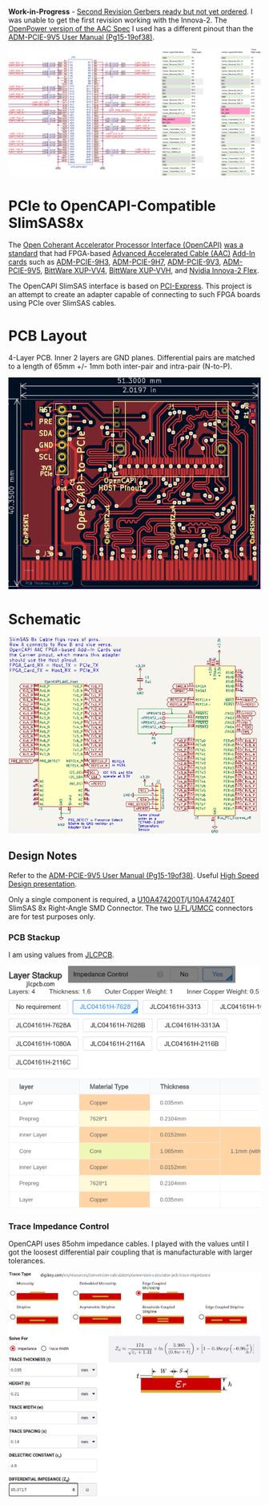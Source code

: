 **Work-in-Progress** - [Second Revision Gerbers ready but not yet ordered](https://github.com/mwrnd/OpenCAPI-to-PCIe/releases/tag/v0.2-alpha). I was unable to get the first revision working with the Innova-2. The [OpenPower version of the AAC Spec](https://files.openpower.foundation/s/xSQPe6ypoakKQdq/download/25Gbps-spec-20171108.pdf) I used has a different pinout than the [ADM-PCIE-9V5 User Manual (Pg15-19of38)](https://www.alpha-data.com/xml/user_manuals/adm-pcie-9v5%20user%20manual_v1_4.pdf).

![OpenCAPI Error](img/OpenCAPI_Error.png)




# PCIe to OpenCAPI-Compatible SlimSAS8x

The [Open Coherant Accelerator Processor Interface (OpenCAPI)](https://opencapi.org/wp-content/uploads/2022/07/OpenCAPI-Overview.pdf) [was a standard](https://opencapi.org/2022/08/09/cxl-consortium-and-opencapi-consortium-sign-letter-of-intent-to-transfer-opencapi-specifications-to-cxl/) that had FPGA-based [Advanced Accelerated Cable (AAC)](https://files.openpower.foundation/s/xSQPe6ypoakKQdq/download/25Gbps-spec-20171108.pdf) [Add-In cards](https://opencapi.org/wp-content/uploads/2018/12/OpenCAPI-Tech-SC18-Exhibitor-Forum.pdf) such as [ADM-PCIE-9H3](https://www.alpha-data.com/product/adm-pcie-9h3/), [ADM-PCIE-9H7](https://www.alpha-data.com/alpha-data-release-adm-pcie-9h7-data-center-board-with-xilinx-virtex-ultrascale-hbm-fpga/), [ADM-PCIE-9V3](https://www.alpha-data.com/product/adm-pcie-9v3/), [ADM-PCIE-9V5](https://www.alpha-data.com/product/adm-pcie-9v5/), [BittWare XUP-VV4](https://www.bittware.com/fpga/xup-vv4/), [BittWare XUP-VVH](https://www.bittware.com/fpga/xup-vvh/), and [Nvidia Innova-2 Flex](https://www.nvidia.com/en-us/networking/ethernet/innova-2-flex/).

The OpenCAPI SlimSAS interface is based on [PCI-Express](https://en.wikipedia.org/wiki/PCI_Express). This project is an attempt to create an adapter capable of connecting to such FPGA boards using PCIe over SlimSAS cables.




# PCB Layout

4-Layer PCB. Inner 2 layers are GND planes. Differential pairs are matched to a length of 65mm +/- 1mm both inter-pair and intra-pair (N-to-P).

![OpenCAPI to PCIe x8 PCB Layout](img/OpenCAPI-to-PCIe_PCB_Layout.png)




# Schematic

![OpenCAPI to PCIe x8 Schematic](img/OpenCAPI-to-PCIe_Schematic.png)




## Design Notes

Refer to the [ADM-PCIE-9V5 User Manual (Pg15-19of38)](https://www.alpha-data.com/xml/user_manuals/adm-pcie-9v5%20user%20manual_v1_4.pdf). Useful [High Speed Design presentation](https://www.youtube.com/watch?v=QG0Apol-oj0&t=2832s).

Only a single component is required, a [U10A474200T](https://www.digikey.com/en/products/detail/amphenol-cs-commercial-products/U10A474200T/14632855)/[U10A474240T](https://www.digikey.com/en/products/detail/amphenol-cs-commercial-products/U10A474240T/17066204) SlimSAS 8x Right-Angle SMD Connector. The two [U.FL](https://www.digikey.com/en/products/detail/hirose-electric-co-ltd/U-FL-R-SMT-1-01/3978494)/[UMCC](https://www.digikey.com/en/products/detail/te-connectivity-amp-connectors/1909763-1/4731728) connectors are for test purposes only. 




### PCB Stackup

I am using values from [JLCPCB](https://jlcpcb.com/capabilities/pcb-capabilities).

![4-Layer Stackup](img/Layer_Stackup.png)




### Trace Impedance Control

OpenCAPI uses 85ohm impedance cables. I played with the values until I got the loosest differential pair coupling that is manufacturable with larger tolerances.

![85ohm Differential Impedance in DigiKey Calculator](img/PCB_Impedance_0.30mm_0.18mm_on_0.21mm_7628.png)




